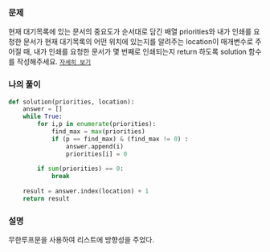 ### 문제
현재 대기목록에 있는 문서의 중요도가 순서대로 담긴 배열 priorities와 내가 인쇄를 요청한 문서가 현재 대기목록의 어떤 위치에 있는지를 알려주는 location이 매개변수로 주어질 때, 내가 인쇄를 요청한 문서가 몇 번째로 인쇄되는지 return 하도록 solution 함수를 작성해주세요.
[`자세히 보기`](https://programmers.co.kr/learn/courses/30/lessons/42587)

### 나의 풀이
```python
def solution(priorities, location):
    answer = []
    while True:
        for i,p in enumerate(priorities):
            find_max = max(priorities)
            if (p == find_max) & (find_max != 0) :
                answer.append(i)
                priorities[i] = 0
                
        if sum(priorities) == 0:
            break
            
    result = answer.index(location) + 1
    return result
```

### 설명
무한루프문을 사용하여 리스트에 방향성을 주었다. 
